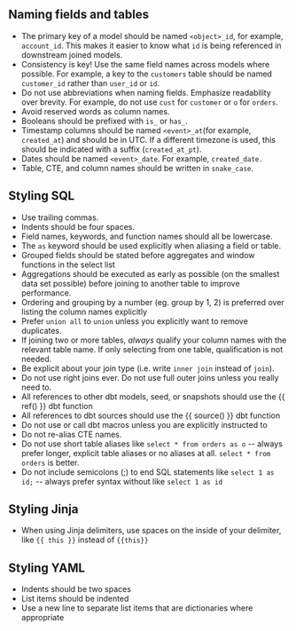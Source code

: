 ## Naming fields and tables
- The primary key of a model should be named `<object>_id`, for example, `account_id`. This makes it easier to know what `id` is being referenced in downstream joined models.
- Consistency is key! Use the same field names across models where possible. For example, a key to the `customers` table should be named `customer_id` rather than `user_id` or `id`.
- Do not use abbreviations when naming fields. Emphasize readability over brevity. For example, do not use `cust` for `customer` or `o` for `orders`.
- Avoid reserved words as column names.
- Booleans should be prefixed with `is_` or `has_`.
- Timestamp columns should be named `<event>_at`(for example, `created_at`) and should be in UTC. If a different timezone is used, this should be indicated with a suffix (`created_at_pt`).
- Dates should be named `<event>_date`. For example, `created_date.`
- Table, CTE, and column names should be written in `snake_case`.

## Styling SQL
- Use trailing commas.
- Indents should be four spaces.
- Field names, keywords, and function names should all be lowercase.
- The `as` keyword should be used explicitly when aliasing a field or table.
- Grouped fields should be stated before aggregates and window functions in the select list
- Aggregations should be executed as early as possible (on the smallest data set possible) before joining to another table to improve performance.
- Ordering and grouping by a number (eg. group by 1, 2) is preferred over listing the column names explicitly
- Prefer `union all` to `union` unless you explicitly want to remove duplicates.
- If joining two or more tables, _always_ qualify your column names with the relevant table name. If only selecting from one table, qualification is not needed.
- Be explicit about your join type (i.e. write `inner join` instead of `join`).
- Do not use right joins ever. Do not use full outer joins unless you really need to.
- All references to other dbt models, seed, or snapshots should use the {{ ref() }} dbt function
- All references to dbt sources should use the {{ source() }} dbt function
- Do not use or call dbt macros unless you are explicitly instructed to
- Do not re-alias CTE names.
- Do not use short table aliases like `select * from orders as o` -- always prefer longer, explicit table aliases or no aliases at all. `select * from orders` is better. 
- Do not include semicolons (;) to end SQL statements like `select 1 as id;` -- always prefer syntax without like `select 1 as id`

## Styling Jinja
- When using Jinja delimiters, use spaces on the inside of your delimiter, like `{{ this }}` instead of `{{this}}`

## Styling YAML

- Indents should be two spaces
- List items should be indented
- Use a new line to separate list items that are dictionaries where appropriate

